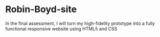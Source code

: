 # Robin-Boyd-site
In the final assessment, I will turn my high-fidelity prototype into a fully functional responsive website using HTML5 and CSS
